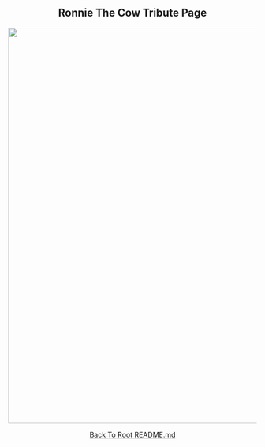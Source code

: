 <h2 align="center">Ronnie The Cow Tribute Page</h2>
<p align="center">
    <img src="https://github.com/angelptli/free-code-camp-web-dev/blob/main/responsive-web-design/Projects/Tribute-Page/media/ronnie-cow-tribute.gif" width="800" />
</p>

<p align="center">
    <a href="https://github.com/angelptli/free-code-camp-web-dev">Back To Root README.md</a>
</p>